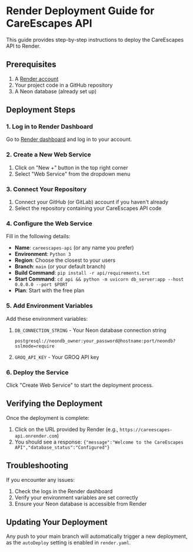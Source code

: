 # Render Deployment Guide for CareEscapes API

This guide provides step-by-step instructions to deploy the CareEscapes API to Render.

## Prerequisites

1. A [Render account](https://render.com)
2. Your project code in a GitHub repository
3. A Neon database (already set up)

## Deployment Steps

### 1. Log in to Render Dashboard

Go to [Render dashboard](https://dashboard.render.com/) and log in to your account.

### 2. Create a New Web Service

1. Click on "New +" button in the top right corner
2. Select "Web Service" from the dropdown menu

### 3. Connect Your Repository

1. Connect your GitHub (or GitLab) account if you haven't already
2. Select the repository containing your CareEscapes API code

### 4. Configure the Web Service

Fill in the following details:
- **Name**: `careescapes-api` (or any name you prefer)
- **Environment**: `Python 3`
- **Region**: Choose the closest to your users
- **Branch**: `main` (or your default branch)
- **Build Command**: `pip install -r api/requirements.txt`
- **Start Command**: `cd api && python -m uvicorn db_server:app --host 0.0.0.0 --port $PORT`
- **Plan**: Start with the free plan

### 5. Add Environment Variables

Add these environment variables:

1. `DB_CONNECTION_STRING` - Your Neon database connection string
   ```
   postgresql://neondb_owner:your_password@hostname:port/neondb?sslmode=require
   ```

2. `GROQ_API_KEY` - Your GROQ API key

### 6. Deploy the Service

Click "Create Web Service" to start the deployment process.

## Verifying the Deployment

Once the deployment is complete:

1. Click on the URL provided by Render (e.g., `https://careescapes-api.onrender.com`)
2. You should see a response: `{"message":"Welcome to the CareEscapes API","database_status":"Configured"}`

## Troubleshooting

If you encounter any issues:

1. Check the logs in the Render dashboard
2. Verify your environment variables are set correctly
3. Ensure your Neon database is accessible from Render

## Updating Your Deployment

Any push to your main branch will automatically trigger a new deployment, as the `autoDeploy` setting is enabled in `render.yaml`. 
